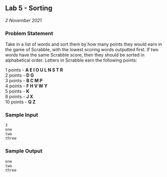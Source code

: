 ## Lab 5 - Sorting
*2 November 2021*

### Problem Statement
<!---Problem Statement here--->
Take in a list of words and sort them by how many points they would earn in the game of Scrabble, with the lowest scoring words outputted first. If two words have the same Scrabble score, then they should be sorted in alphabetical order. Letters in Scrabble earn the following points:

1 points - **A E I O U L N S T R**\
2 points - **D G**\
3 points - **B C M P**\
4 points - **F H V W Y**\
5 points - **K**\
8 points - **J X**\
10 points - **Q Z**

### Sample Input
```
3
one
two
three
```

### Sample Output
```
one
two
three
```
